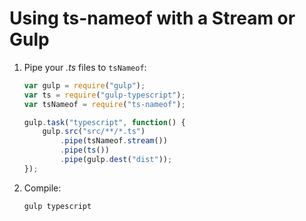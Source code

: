 ﻿# Using ts-nameof with a Stream or Gulp

1. Pipe your *.ts* files to `tsNameof`:

    ```javascript
    var gulp = require("gulp");
    var ts = require("gulp-typescript");
    var tsNameof = require("ts-nameof");

    gulp.task("typescript", function() {
        gulp.src("src/**/*.ts")
            .pipe(tsNameof.stream())
            .pipe(ts())
            .pipe(gulp.dest("dist"));
    });
    ```

2. Compile:

    ```bash
    gulp typescript
    ```